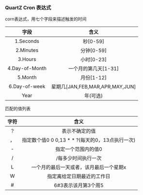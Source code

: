 ### QuartZ Cron 表达式

corn表达式，用七个字段来描述触发的时间

|       字段       |              含义              |
| :------------: | :--------------------------: |
|   1.Seconds    |           秒[0-59]            |
|   2.Minutes    |           分钟[0-59]           |
|    3.Hours     |           小时[0-23]           |
| 4.Day-of-Month |        一个月的第几天[1-31]         |
|    5.Month     |           月份[1-12]           |
| 6.Day-of-week  | 星期几[JAN,FEB,MAR,APR,MAY,JUN] |
|      Year      |            年(可选)             |



匹配的值列表

|  字符  |                含义                 |
| :--: | :-------------------------------: |
|  ？   |              表示不确定的值              |
|  ，   | 指定数个值0 0 0,13 * * ?(每天的0，13点执行一次) |
|  -   |            指定一个范围内的值0             |
|  /   |            /每多少时间执行一次             |
|  L   |       一个月的最后一天或者，该月最后一个星期x        |
|  W   |           指定离给定日期最近的工作日           |
|  #   |           6#3表示该月第3个周5            |